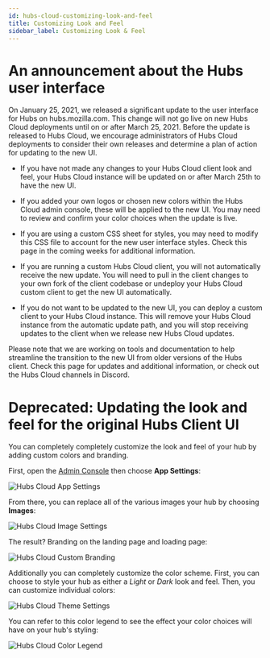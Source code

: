 ```yaml
---
id: hubs-cloud-customizing-look-and-feel
title: Customizing Look and Feel
sidebar_label: Customizing Look & Feel
---
```

# An announcement about the Hubs user interface
On January 25, 2021, we released a significant update to the user interface for Hubs on hubs.mozilla.com. This change will not go live on new Hubs Cloud deployments until on or after March 25, 2021. Before the update is released to Hubs Cloud, we encourage administrators of Hubs Cloud deployments to consider their own releases and determine a plan of action for updating to the new UI. 

* If you have not made any changes to your Hubs Cloud client look and feel, your Hubs Cloud instance will be updated on or after March 25th to have the new UI. 

* If you added your own logos or chosen new colors within the Hubs Cloud admin console, these will be applied to the new UI. You may need to review and confirm your color choices when the update is live. 

* If you are using a custom CSS sheet for styles, you may need to modify this CSS file to account for the new user interface styles. Check this page in the coming weeks for additional information. 

* If you are running a custom Hubs Cloud client, you will not automatically receive the new update. You will need to pull in the client changes to your own fork of the client codebase or undeploy your Hubs Cloud custom client to get the new UI automatically. 

* If you do not want to be updated to the new UI, you can deploy a custom client to your Hubs Cloud instance. This will remove your Hubs Cloud instance from the automatic update path, and you will stop receiving updates to the client when we release new Hubs Cloud updates. 

Please note that we are working on tools and documentation to help streamline the transition to the new UI from older versions of the Hubs client. Check this page for updates and additional information, or check out the Hubs Cloud channels in Discord. 

# Deprecated: Updating the look and feel for the original Hubs Client UI

You can completely completely customize the look and feel of your hub by adding custom colors and branding.

First, open the [Admin Console](./hubs-cloud-getting-started.md) then choose **App Settings**:

![Hubs Cloud App Settings](img/hubs-cloud-app-settings.jpeg)

From there, you can replace all of the various images your hub by choosing **Images**:

![Hubs Cloud Image Settings](img/hubs-cloud-image-settings.jpeg)

The result? Branding on the landing page and loading page:

![Hubs Cloud Custom Branding](img/hubs-cloud-custom-branding.png)

Additionally you can completely customize the color scheme. First, you can choose to style your hub as either a _Light_ or _Dark_ look and feel. Then, you can customize individual colors:

![Hubs Cloud Theme Settings](img/hubs-cloud-theme-settings.jpeg)

You can refer to this color legend to see the effect your color choices will have on your hub's styling:

![Hubs Cloud Color Legend](img/hubs-cloud-color-legend.jpeg)
